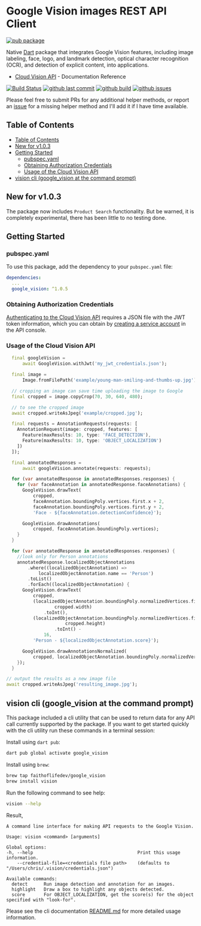 # Google Vision images REST API Client

[![pub package](https://img.shields.io/pub/v/google_vision.svg)](https://pub.dartlang.org/packages/google_vision)

Native [Dart](https://dart.dev/) package that integrates Google Vision features, including image labeling, face, logo, and landmark detection, optical character recognition (OCR), and detection of explicit content, into applications.

- [Cloud Vision API](https://cloud.google.com/vision/docs/reference/rest) - Documentation Reference

[![Build Status](https://github.com/faithoflifedev/google_vision/workflows/Dart/badge.svg)](https://github.com/faithoflifedev/google_vision/actions) [![github last commit](https://shields.io/github/last-commit/faithoflifedev/google_vision)](https://shields.io/github/last-commit/faithoflifedev/google_vision) [![github build](https://shields.io/github/workflow/status/faithoflifedev/google_vision/Dart)](https://shields.io/github/workflow/status/faithoflifedev/google_vision/Dart) [![github issues](https://shields.io/github/issues/faithoflifedev/google_vision)](https://shields.io/github/issues/faithoflifedev/google_vision)

Please feel free to submit PRs for any additional helper methods, or report an [issue](https://github.com/faithoflifedev/google_vision/issues) for a missing helper method and I'll add it if I have time available.

## Table of Contents

- [Table of Contents](#table-of-contents)
- [New for v1.0.3](#new-for-v103)
- [Getting Started](#getting-started)
  - [pubspec.yaml](#pubspecyaml)
  - [Obtaining Authorization Credentials](#obtaining-authorization-credentials)
  - [Usage of the Cloud Vision API](#usage-of-the-cloud-vision-api)
- [vision cli (google\_vision at the command prompt)](#vision-cli-google_vision-at-the-command-prompt)

## New for v1.0.3

The package now includes `Product Search` functionality.  But be warned, it is completely experimental, there has been little to no testing done.

## Getting Started

### pubspec.yaml

To use this package, add the dependency to your `pubspec.yaml` file:

```yaml
dependencies:
  ...
  google_vision: ^1.0.5
```

### Obtaining Authorization Credentials

[Authenticating to the Cloud Vision API](https://cloud.google.com/vision/product-search/docs/auth) requires a JSON file with the JWT token information, which you can obtain by [creating a service account](https://cloud.google.com/iam/docs/creating-managing-service-accounts#creating_a_service_account) in the API console.

### Usage of the Cloud Vision API

```dart
  final googleVision =
      await GoogleVision.withJwt('my_jwt_credentials.json');

  final image =
      Image.fromFilePath('example/young-man-smiling-and-thumbs-up.jpg');

  // cropping an image can save time uploading the image to Google
  final cropped = image.copyCrop(70, 30, 640, 480);

  // to see the cropped image
  await cropped.writeAsJpeg('example/cropped.jpg');

  final requests = AnnotationRequests(requests: [
    AnnotationRequest(image: cropped, features: [
      Feature(maxResults: 10, type: 'FACE_DETECTION'),
      Feature(maxResults: 10, type: 'OBJECT_LOCALIZATION')
    ])
  ]);

  final annotatedResponses =
      await googleVision.annotate(requests: requests);

  for (var annotatedResponse in annotatedResponses.responses) {
    for (var faceAnnotation in annotatedResponse.faceAnnotations) {
      GoogleVision.drawText(
          cropped,
          faceAnnotation.boundingPoly.vertices.first.x + 2,
          faceAnnotation.boundingPoly.vertices.first.y + 2,
          'Face - ${faceAnnotation.detectionConfidence}');

      GoogleVision.drawAnnotations(
          cropped, faceAnnotation.boundingPoly.vertices);
    }
  }

  for (var annotatedResponse in annotatedResponses.responses) {
    //look only for Person annotations
    annotatedResponse.localizedObjectAnnotations
        .where((localizedObjectAnnotation) =>
            localizedObjectAnnotation.name == 'Person')
        .toList()
        .forEach((localizedObjectAnnotation) {
      GoogleVision.drawText(
          cropped,
          (localizedObjectAnnotation.boundingPoly.normalizedVertices.first.x *
                  cropped.width)
              .toInt(),
          (localizedObjectAnnotation.boundingPoly.normalizedVertices.first.y *
                      cropped.height)
                  .toInt() -
              16,
          'Person - ${localizedObjectAnnotation.score}');

      GoogleVision.drawAnnotationsNormalized(
          cropped, localizedObjectAnnotation.boundingPoly.normalizedVertices);
    });
  }

// output the results as a new image file
await cropped.writeAsJpeg('resulting_image.jpg');
```

## vision cli (google_vision at the command prompt)

This package included a cli utility that can be used to return data for any API call currently supported by the package. If you want to get started quickly with the cli utility run these commands in a terminal session:

Install using `dart pub`:

```sh
dart pub global activate google_vision
```

Install using `brew`:

```sh
brew tap faithoflifedev/google_vision
brew install vision
```

Run the following command to see help:

```sh
vision --help
```

Result,

```text
A command line interface for making API requests to the Google Vision.

Usage: vision <command> [arguments]

Global options:
-h, --help                                       Print this usage information.
    --credential-file=<credentials file path>    (defaults to "/Users/chris/.vision/credentials.json")

Available commands:
  detect      Run image detection and annotation for an images.
  highlight   Draw a box to highlight any objects detected.
  score       For OBJECT_LOCALIZATION, get the score(s) for the object specified with "look-for".
```

Please see the cli documentation [README.md](https://github.com/faithoflifedev/google_vision/tree/main/bin) for more detailed usage information.